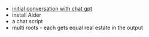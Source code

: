-   [initial conversation with chat gpt](https://chat.openai.com/share/9390b11a-1e71-4821-9fd0-714da658f139)
-   install Aider
-   a chat script
-   multi roots - each gets equal real estate in the output
